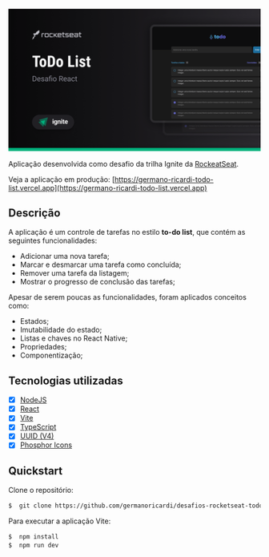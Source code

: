 ![Capa da aplicação](./app-cover.png)

Aplicação desenvolvida como desafio da trilha Ignite da [RockeatSeat](https://rocketseat.com.br/?utm_source=aluno&utm_medium=germano-ricardi&utm_campaign=dev_fullstack).

Veja a aplicação em produção:
[https://germano-ricardi-todo-list.vercel.app](https://germano-ricardi-todo-list.vercel.app)

## Descrição  

A aplicação é um controle de tarefas no estilo **to-do list**, que contém as seguintes funcionalidades:
*   Adicionar uma nova tarefa;
*   Marcar e desmarcar uma tarefa como concluída;
*   Remover uma tarefa da listagem;
*   Mostrar o progresso de conclusão das tarefas;

Apesar de serem poucas as funcionalidades, foram aplicados conceitos como:
*   Estados;
*   Imutabilidade do estado;
*   Listas e chaves no React Native;
*   Propriedades;
*   Componentização;

## Tecnologias utilizadas

* [x] [NodeJS](https://nodejs.org/en/)
* [x] [React](https://reactjs.org/)
* [x] [Vite](https://vitejs.dev/)
* [x] [TypeScript](https://www.typescriptlang.org/)
* [x] [UUID (V4)](https://www.npmjs.com/package/uuidv4)
* [x] [Phosphor Icons](https://phosphoricons.com/)  

## Quickstart
Clone o repositório:
```sh
$  git clone https://github.com/germanoricardi/desafios-rocketseat-todo-list.git
```
Para executar a aplicação Vite:
```sh
$  npm install
$  npm run dev
```
